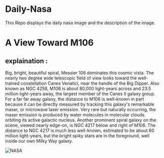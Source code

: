 # Daily-Nasa

This Repo displays the daily nasa image and the description of the image.

<!--NASA-->
# A View Toward M106
## explaination :

Big, bright, beautiful spiral, Messier 106 dominates this cosmic vista. The nearly two degree wide telescopic field of view looks toward the well-trained constellation Canes Venatici, near the handle of the Big Dipper. Also known as NGC 4258, M106 is about 80,000 light-years across and 23.5 million light-years away, the largest member of the Canes II galaxy group. For a far far away galaxy, the distance to M106 is well-known in part because it can be directly measured by tracking this galaxy's remarkable maser, or microwave laser emission. Very rare but naturally occurring, the maser emission is produced by water molecules in molecular clouds orbiting its active galactic nucleus. Another prominent spiral galaxy on the scene, viewed nearly edge-on, is NGC 4217 below and right of M106. The distance to NGC 4217 is much less well-known, estimated to be about 60 million light-years, but the bright spiky stars are in the foreground, well inside our own Milky Way galaxy.

![NASA](https://apod.nasa.gov/apod/image/2402/M106field_KyunghoonLim1024.jpg)
<!--/NASA-->